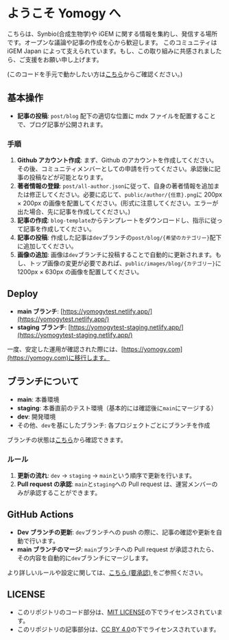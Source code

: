 # ようこそ Yomogy へ

こちらは、Synbio(合成生物学)や iGEM に関する情報を集約し、発信する場所です。オープンな議論や記事の作成を心から歓迎します。
このコミュニティは iGEM Japan によって支えられています。もし、この取り組みに共感されましたら、ご支援をお願い申し上げます。

(このコードを手元で動かしたい方は[こちら](/README.dev.md)からご確認ください。)

## 基本操作

- **記事の投稿**: `post/blog` 配下の適切な位置に mdx ファイルを配置することで、ブログ記事が公開されます。

### 手順

1. **Github アカウント作成**: まず、Github のアカウントを作成してください。その後、コミュニティメンバーとしての申請を行ってください。承認後に記事の投稿などが可能となります。
2. **著者情報の登録**: `post/all-author.json`に従って、自身の著者情報を追加または修正してください。必要に応じて、`public/author/{任意}.png`に 200px × 200px の画像を配置してください。(形式に注意してください。エラーが出た場合、先に記事を作成してください。)
3. **記事の作成**: `blog-template`からテンプレートをダウンロードし、指示に従って記事を作成してください。
4. **記事の投稿**: 作成した記事は`dev`ブランチの`post/blog/{希望のカテゴリー}`配下に追加してください。
5. **画像の追加**: 画像は`dev`ブランチに投稿することで自動的に更新されます。もし、トップ画像の変更が必要であれば、`public/images/blog/{カテゴリー}`に 1200px × 630px の画像を配置してください。

## Deploy

- **main ブランチ**: [https://yomogytest.netlify.app/](https://yomogytest.netlify.app/)
- **staging ブランチ**: [https://yomogytest-staging.netlify.app/](https://yomogytest-staging.netlify.app/)

一度、安定した運用が確認された際には、[https://yomogy.com](https://yomogy.com)に移行します。

## ブランチについて

- **main**: 本番環境
- **staging**: 本番直前のテスト環境（基本的には確認後に`main`にマージする）
- **dev**: 開発環境
- その他、`dev`を基にしたブランチ: 各プロジェクトごとにブランチを作成

ブランチの状態は[こちら](https://github.com/yomogyhub/yomogy_test/network)から確認できます。

### ルール

1. **更新の流れ**: `dev` → `staging` → `main`という順序で更新を行います。
2. **Pull request の承認**: `main`と`staging`への Pull request は、運営メンバーのみが承認することができます。

## GitHub Actions

- **Dev ブランチの更新**: `dev`ブランチへの push の際に、記事の確認や更新を自動で行います。
- **main ブランチのマージ**: `main`ブランチへの Pull request が承認されたら、その内容を自動的に`dev`ブランチにマージします。

より詳しいルールや設定に関しては、[こちら (要承認) ](https://docs.google.com/document/d/1FWIKMC0qhX1lNA9h32stjj3dL1AcozJRctZxywR8170/edit?usp=sharing)をご参照ください。

## LICENSE

- このリポジトリのコード部分は、[MIT LICENSE](/LICENSE)の下でライセンスされています。
- このリポジトリの記事部分は、[CC BY 4.0](/CONTENT_LICENSE)の下でライセンスされています。
